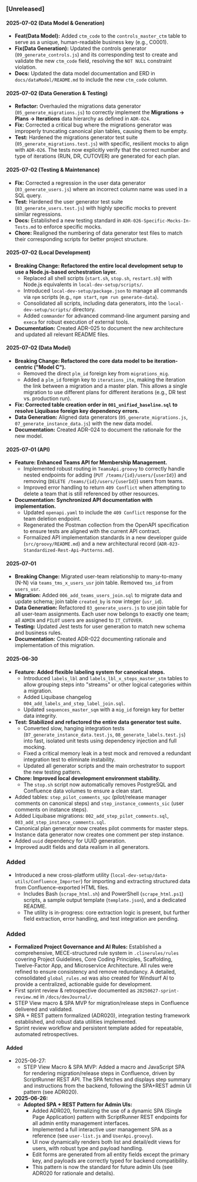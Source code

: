 ### [Unreleased]

#### 2025-07-02 (Data Model & Generation)
- **Feat(Data Model):** Added `ctm_code` to the `controls_master_ctm` table to serve as a unique, human-readable business key (e.g., C0001).
- **Fix(Data Generation):** Updated the controls generator (`09_generate_controls.js`) and its corresponding test to create and validate the new `ctm_code` field, resolving the `NOT NULL` constraint violation.
- **Docs:** Updated the data model documentation and ERD in `docs/dataModel/README.md` to include the new `ctm_code` column.

#### 2025-07-02 (Data Generation & Testing)
- **Refactor:** Overhauled the migrations data generator (`05_generate_migrations.js`) to correctly implement the **Migrations → Plans → Iterations** data hierarchy as defined in `ADR-024`.
- **Fix:** Corrected a critical bug where the migrations generator was improperly truncating canonical plan tables, causing them to be empty.
- **Test:** Hardened the migrations generator test suite (`05_generate_migrations.test.js`) with specific, resilient mocks to align with `ADR-026`. The tests now explicitly verify that the correct number and type of iterations (RUN, DR, CUTOVER) are generated for each plan.

#### 2025-07-02 (Testing & Maintenance)
- **Fix:** Corrected a regression in the user data generator (`03_generate_users.js`) where an incorrect column name was used in a SQL query.
- **Test:** Hardened the user generator test suite (`03_generate_users.test.js`) with highly specific mocks to prevent similar regressions.
- **Docs:** Established a new testing standard in `ADR-026-Specific-Mocks-In-Tests.md` to enforce specific mocks.
- **Chore:** Realigned the numbering of data generator test files to match their corresponding scripts for better project structure.

#### 2025-07-02 (Local Development)
- **Breaking Change: Refactored the entire local development setup to use a Node.js-based orchestration layer.**
  - Replaced all shell scripts (`start.sh`, `stop.sh`, `restart.sh`) with Node.js equivalents in `local-dev-setup/scripts/`.
  - Introduced `local-dev-setup/package.json` to manage all commands via `npm` scripts (e.g., `npm start`, `npm run generate-data`).
  - Consolidated all scripts, including data generators, into the `local-dev-setup/scripts/` directory.
  - Added `commander` for advanced command-line argument parsing and `execa` for robust execution of external tools.
- **Documentation:** Created ADR-025 to document the new architecture and updated all relevant README files.

#### 2025-07-02 (Data Model)
- **Breaking Change: Refactored the core data model to be iteration-centric ("Model C").**
  - Removed the direct `plm_id` foreign key from `migrations_mig`.
  - Added a `plm_id` foreign key to `iterations_ite`, making the iteration the link between a migration and a master plan. This allows a single migration to use different plans for different iterations (e.g., DR test vs. production run).
- **Fix: Corrected table creation order in `001_unified_baseline.sql` to resolve Liquibase foreign key dependency errors.**
- **Data Generation:** Aligned data generators (`05_generate_migrations.js`, `07_generate_instance_data.js`) with the new data model.
- **Documentation:** Created ADR-024 to document the rationale for the new model.

#### 2025-07-01 (API)
- **Feature: Enhanced Teams API for Membership Management.**
  - Implemented robust routing in `TeamsApi.groovy` to correctly handle nested endpoints for adding (`PUT /teams/{id}/users/{userId}`) and removing (`DELETE /teams/{id}/users/{userId}`) users from teams.
  - Improved error handling to return `409 Conflict` when attempting to delete a team that is still referenced by other resources.
- **Documentation: Synchronized API documentation with implementation.**
  - Updated `openapi.yaml` to include the `409 Conflict` response for the team deletion endpoint.
  - Regenerated the Postman collection from the OpenAPI specification to ensure tests are aligned with the current API contract.
  - Formalized API implementation standards in a new developer guide (`src/groovy/README.md`) and a new architectural record (`ADR-023-Standardized-Rest-Api-Patterns.md`).

#### 2025-07-01
- **Breaking Change:** Migrated user-team relationship to many-to-many (N-N) via `teams_tms_x_users_usr` join table. Removed `tms_id` from `users_usr`.
- **Migration:** Added `006_add_teams_users_join.sql` to migrate data and update schema; join table `created_by` is now integer (`usr_id`).
- **Data Generation:** Refactored `03_generate_users.js` to use join table for all user-team assignments. Each user now belongs to exactly one team; all `ADMIN` and `PILOT` users are assigned to `IT_CUTOVER`.
- **Testing:** Updated Jest tests for user generation to match new schema and business rules.
- **Documentation:** Created ADR-022 documenting rationale and implementation of this migration.

#### 2025-06-30
- **Feature: Added flexible labeling system for canonical steps.**
  - Introduced `labels_lbl` and `labels_lbl_x_steps_master_stm` tables to allow grouping steps into "streams" or other logical categories within a migration.
  - Added Liquibase changelog `004_add_labels_and_step_label_join.sql`.
  - Updated `sequences_master_sqm` with a `mig_id` foreign key for better data integrity.
- **Test: Stabilized and refactored the entire data generator test suite.**
  - Converted slow, hanging integration tests (`07_generate_instance_data.test.js`, `08_generate_labels.test.js`) into fast, isolated unit tests using dependency injection and full mocking.
  - Fixed a critical memory leak in a test mock and removed a redundant integration test to eliminate instability.
  - Updated all generator scripts and the main orchestrator to support the new testing pattern.
- **Chore: Improved local development environment stability.**
  - The `stop.sh` script now automatically removes PostgreSQL and Confluence data volumes to ensure a clean start.
- Added tables: `step_pilot_comments_spc` (pilot/release manager comments on canonical steps) and `step_instance_comments_sic` (user comments on instance steps).
- Added Liquibase migrations: `002_add_step_pilot_comments.sql`, `003_add_step_instance_comments.sql`.
- Canonical plan generator now creates pilot comments for master steps.
- Instance data generator now creates one comment per step instance.
- Added `uuid` dependency for UUID generation.
- Improved audit fields and data realism in all generators.

### Added
- Introduced a new cross-platform utility (`local-dev-setup/data-utils/Confluence_Importer`) for importing and extracting structured data from Confluence-exported HTML files.
  - Includes Bash (`scrape_html.sh`) and PowerShell (`scrape_html.ps1`) scripts, a sample output template (`template.json`), and a dedicated README.
  - The utility is in-progress: core extraction logic is present, but further field extraction, error handling, and test integration are pending.

### Added
- **Formalized Project Governance and AI Rules:** Established a comprehensive, MECE-structured rule system in `.clinerules/rules` covering Project Guidelines, Core Coding Principles, Scaffolding, Twelve-Factor App, and Microservice Architecture. All rules were refined to ensure consistency and remove redundancy. A detailed, consolidated `global_rules.md` was also created for Windsurf AI to provide a centralized, actionable guide for development.
- First sprint review & retrospective documented as `20250627-sprint-review.md` in `/docs/devJournal/`.
- STEP View macro & SPA MVP for migration/release steps in Confluence delivered and validated.
- SPA + REST pattern formalized (ADR020), integration testing framework established, and robust data utilities implemented.
- Sprint review workflow and persistent template added for repeatable, automated retrospectives.

#### Added
- 2025-06-27:
  - STEP View Macro & SPA MVP: Added a macro and JavaScript SPA for rendering migration/release steps in Confluence, driven by ScriptRunner REST API. The SPA fetches and displays step summary and instructions from the backend, following the SPA+REST admin UI pattern (see ADR020).
- **2025-06-26:**
  - **Adopted SPA + REST Pattern for Admin UIs:**
    - Added ADR020, formalizing the use of a dynamic SPA (Single Page Application) pattern with ScriptRunner REST endpoints for all admin entity management interfaces.
    - Implemented a full interactive user management SPA as a reference (see `user-list.js` and `UserApi.groovy`).
    - UI now dynamically renders both list and detail/edit views for users, with robust type and payload handling.
    - Edit forms are generated from all entity fields except the primary key, and payloads are correctly typed for backend compatibility.
    - This pattern is now the standard for future admin UIs (see ADR020 for rationale and details).
